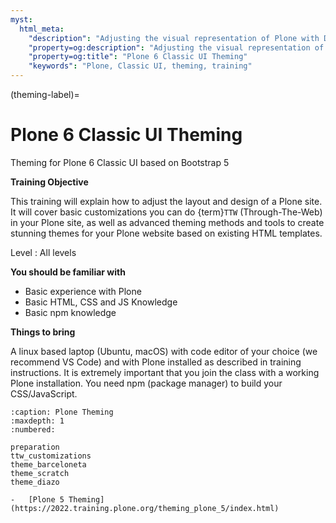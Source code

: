 ```yaml
---
myst:
  html_meta:
    "description": "Adjusting the visual representation of Plone with Diazo"
    "property=og:description": "Adjusting the visual representation of Plone with Diazo"
    "property=og:title": "Plone 6 Classic UI Theming"
    "keywords": "Plone, Classic UI, theming, training"
---
```


(theming-label)=

# Plone 6 Classic UI Theming

Theming for Plone 6 Classic UI based on Bootstrap 5

**Training Objective**

This training will explain how to adjust the layout and design of a Plone site.
It will cover basic customizations you can do {term}`TTW` (Through-The-Web) in your Plone site,
as well as advanced theming methods and tools to create stunning themes for your Plone website based on existing HTML templates.

Level
: All levels

**You should be familiar with**
- Basic experience with Plone
- Basic HTML, CSS and JS Knowledge
- Basic npm knowledge


**Things to bring**

A linux based laptop (Ubuntu, macOS) with code editor of your choice (we recommend VS Code) and with Plone installed as described in training instructions. It is extremely important that you join the class with a working Plone installation. You need npm (package manager) to build your CSS/JavaScript.

```{toctree}
:caption: Plone Theming
:maxdepth: 1
:numbered:

preparation
ttw_customizations
theme_barceloneta
theme_scratch
theme_diazo
```


```{seealso}
-   [Plone 5 Theming](https://2022.training.plone.org/theming_plone_5/index.html)
```
